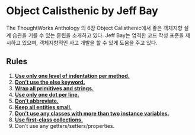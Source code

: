 # Object Calisthenic by Jeff Bay

The ThoughtWorks Anthology 의 6장 Object Calisthenic에서 좋은 객체지향 설계 습관을 기를 수 있는 훈련을 소개하고 있다. Jeff Bay는 엄격한 코드 작성 표준을 제시하고 있으며, 객체지향적인 사고 개발을 할 수 있게 도움을 주고 있다.

## Rules

1. [**Use only one level of indentation per method.**](./1_rule.md)
2. [**Don’t use the else keyword.**](./2_rule.md)
3. [**Wrap all primitives and strings.**](./3_rule.md)
4. [**Use only one dot per line.**](./4_rule.md)
5. [**Don’t abbreviate.**](./5_rule.md)
6. [**Keep all entities small.**](./6_rule.md)
7. [**Don’t use any classes with more than two instance variables.**](./7_rule.md)
8. [**Use first-class collections.**](./8_rule.md)
9. Don’t use any getters/setters/properties.

